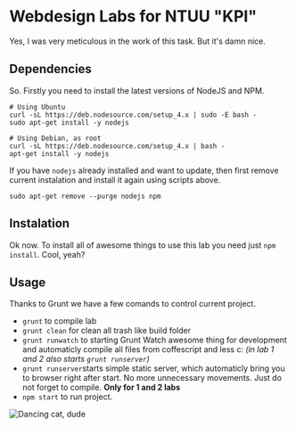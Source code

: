 # Webdesign Labs for NTUU "KPI"

Yes, I was very meticulous in the work of this task. But it's damn nice.

## Dependencies
So. Firstly you need to install the latest versions of NodeJS and NPM. 
```
# Using Ubuntu
curl -sL https://deb.nodesource.com/setup_4.x | sudo -E bash -
sudo apt-get install -y nodejs

# Using Debian, as root
curl -sL https://deb.nodesource.com/setup_4.x | bash -
apt-get install -y nodejs
```
If you have `nodejs` already installed and want to update, then first remove current instalation and install it again using scripts above.
```
sudo apt-get remove --purge nodejs npm
```

## Instalation
Ok now. To install all of awesome things to use this lab you need just `npm install`. Cool, yeah?

## Usage
Thanks to Grunt we have a few comands to control current project. 
- `grunt` to compile lab
- `grunt clean` for clean all trash like build folder
- `grunt runwatch` to starting Grunt Watch awesome thing for development and automaticly compile all files from coffescript and less c: 
*(in lab 1 and 2 also starts `grunt runserver`)*
- `grunt runserver`starts simple static server, which automaticly bring you to browser right after start. No more unnecessary movements. Just do not forget to compile. **Only for 1 and 2 labs**
- `npm start` to run project.

![Dancing cat, dude](http://99px.ru/sstorage/86/2015/09/image_861809151414179543807.gif)
